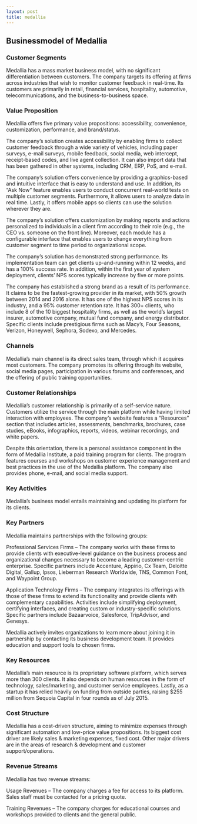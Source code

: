 ```yaml
---
layout: post
title: medallia
---
```


Businessmodel of Medallia
--------------------------

### Customer Segments

Medallia has a mass market business model, with no significant differentiation between customers. The company targets its offering at firms across industries that wish to monitor customer feedback in real-time. Its customers are primarily in retail, financial services, hospitality, automotive, telecommunications, and the business-to-business space.

### Value Proposition

Medallia offers five primary value propositions: accessibility, convenience, customization, performance, and brand/status.

The company’s solution creates accessibility by enabling firms to collect customer feedback through a wide variety of vehicles, including paper surveys, e-mail surveys, mobile feedback, social media, web intercept, receipt-based codes, and live agent collection. It can also import data that has been gathered in other systems, including CRM, ERP, PoS, and e-mail.

The company’s solution offers convenience by providing a graphics-based and intuitive interface that is easy to understand and use. In addition, its “Ask Now” feature enables users to conduct concurrent real-world tests on multiple customer segments. Furthermore, it allows users to analyze data in real time. Lastly, it offers mobile apps so clients can use the solution wherever they are.

The company’s solution offers customization by making reports and actions personalized to individuals in a client firm according to their role (e.g., the CEO vs. someone on the front line). Moreover, each module has a configurable interface that enables users to change everything from customer segment to time period to organizational scope.

The company’s solution has demonstrated strong performance. Its implementation team can get clients up-and-running within 12 weeks, and has a 100% success rate. In addition, within the first year of system deployment, clients’ NPS scores typically increase by five or more points.

The company has established a strong brand as a result of its performance. It claims to be the fastest-growing provider in its market, with 50% growth between 2014 and 2016 alone. It has one of the highest NPS scores in its industry, and a 95% customer retention rate. It has 300+ clients, who include 8 of the 10 biggest hospitality firms, as well as the world’s largest insurer, automotive company, mutual fund company, and energy distributor. Specific clients include prestigious firms such as Macy’s, Four Seasons, Verizon, Honeywell, Sephora, Sodexo, and Mercedes.

### Channels

Medallia’s main channel is its direct sales team, through which it acquires most customers. The company promotes its offering through its website, social media pages, participation in various forums and conferences, and the offering of public training opportunities.

### Customer Relationships

Medallia’s customer relationship is primarily of a self-service nature. Customers utilize the service through the main platform while having limited interaction with employees. The company’s website features a “Resources” section that includes articles, assessments, benchmarks, brochures, case studies, eBooks, infographics, reports, videos, webinar recordings, and white papers.

Despite this orientation, there is a personal assistance component in the form of Medallia Institute, a paid training program for clients. The program features courses and workshops on customer experience management and best practices in the use of the Medallia platform. The company also provides phone, e-mail, and social media support.

### Key Activities

Medallia’s business model entails maintaining and updating its platform for its clients.

### Key Partners

Medallia maintains partnerships with the following groups:

Professional Services Firms – The company works with these firms to provide clients with executive-level guidance on the business process and organizational changes necessary to become a leading customer-centric enterprise. Specific partners include Accenture, Appirio, Cx Team, Deloitte Digital, Gallup, Ipsos, Lieberman Research Worldwide, TNS, Common Font, and Waypoint Group.

Application Technology Firms – The company integrates its offerings with those of these firms to extend its functionality and provide clients with complementary capabilities. Activities include simplifying deployment, certifying interfaces, and creating custom or industry-specific solutions. Specific partners include Bazaarvoice, Salesforce, TripAdvisor, and Genesys.

Medallia actively invites organizations to learn more about joining it in partnership by contacting its business development team. It provides education and support tools to chosen firms.

### Key Resources

Medallia’s main resource is its proprietary software platform, which serves more than 300 clients. It also depends on human resources in the form of technology, sales/marketing, and customer service employees. Lastly, as a startup it has relied heavily on funding from outside parties, raising $255 million from Sequoia Capital in four rounds as of July 2015.

### Cost Structure

Medallia has a cost-driven structure, aiming to minimize expenses through significant automation and low-price value propositions. Its biggest cost driver are likely sales & marketing expenses, fixed cost. Other major drivers are in the areas of research & development and customer support/operations.

### Revenue Streams

Medallia has two revenue streams:

Usage Revenues – The company charges a fee for access to its platform. Sales staff must be contacted for a pricing quote.

Training Revenues – The company charges for educational courses and workshops provided to clients and the general public.
